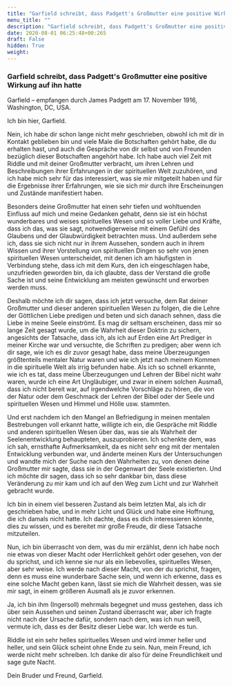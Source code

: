 ```yaml
---
title: "Garfield schreibt, dass Padgett's Großmutter eine positive Wirkung auf ihn hatte "
menu_title: ""
description: "Garfield schreibt, dass Padgett's Großmutter eine positive Wirkung auf ihn hatte "
date: 2020-08-01 06:25:48+00:265
draft: False
hidden: True
weight:
---
```

### Garfield schreibt, dass Padgett's Großmutter eine positive Wirkung auf ihn hatte

Garfield – empfangen durch James Padgett am 17. November 1916, Washington, DC, USA.

Ich bin hier, Garfield.

Nein, ich habe dir schon lange nicht mehr geschrieben, obwohl ich mit dir in Kontakt geblieben bin und viele Male die Botschaften gehört habe, die du erhalten hast, und auch die Gespräche von dir selbst und von Freunden bezüglich dieser Botschaften angehört habe. Ich habe auch viel Zeit mit Riddle und mit deiner Großmutter verbracht, um ihren Lehren und Beschreibungen ihrer Erfahrungen in der spirituellen Welt zuzuhören, und ich habe mich sehr für das interessiert, was sie mir mitgeteilt haben und für die Ergebnisse ihrer Erfahrungen, wie sie sich mir durch ihre Erscheinungen und Zustände manifestiert haben.

Besonders deine Großmutter hat einen sehr tiefen und wohltuenden Einfluss auf mich und meine Gedanken gehabt, denn sie ist ein höchst wunderbares und weises spirituelles Wesen und so voller Liebe und Kräfte, dass ich das, was sie sagt, notwendigerweise mit einem Gefühl des Glaubens und der Glaubwürdigkeit betrachten muss. Und außerdem sehe ich, dass sie sich nicht nur in ihrem Aussehen, sondern auch in ihrem Wissen und ihrer Vorstellung von spirituellen Dingen so sehr von jenen spirituellen Wesen unterscheidet, mit denen ich am häufigsten in Verbindung stehe, dass ich mit dem Kurs, den ich eingeschlagen habe, unzufrieden geworden bin, da ich glaubte, dass der Verstand die große Sache ist und seine Entwicklung am meisten gewünscht und erworben werden muss.

Deshalb möchte ich dir sagen, dass ich jetzt versuche, dem Rat deiner Großmutter und dieser anderen spirituellen Wesen zu folgen, die die Lehre der Göttlichen Liebe predigen und beten und sich danach sehnen, dass die Liebe in meine Seele einströmt. Es mag dir seltsam erscheinen, dass mir so lange Zeit gesagt wurde, um die Wahrheit dieser Doktrin zu sichern, angesichts der Tatsache, dass ich, als ich auf Erden eine Art Prediger in meiner Kirche war und versuchte, die Schriften zu predigen; aber wenn ich dir sage, wie ich es dir zuvor gesagt habe, dass meine Überzeugungen größtenteils mentaler Natur waren und wie ich jetzt nach meinem Kommen in die spirituelle Welt als irrig befunden habe. Als ich so schnell erkannte, wie ich es tat, dass meine Überzeugungen und Lehren der Bibel nicht wahr waren, wurde ich eine Art Ungläubiger, und zwar in einem solchen Ausmaß, dass ich nicht bereit war, auf irgendwelche Vorschläge zu hören, die von der Natur oder dem Geschmack der Lehren der Bibel oder der Seele und spirituellen Wesen und Himmel und Hölle usw. stammten.

Und erst nachdem ich den Mangel an Befriedigung in meinen mentalen Bestrebungen voll erkannt hatte, willigte ich ein, die Gespräche mit Riddle und anderen spirituellen Wesen über das, was sie als Wahrheit der Seelenentwicklung behaupteten, auszuprobieren. Ich schenkte dem, was ich sah, ernsthafte Aufmerksamkeit, da es nicht sehr eng mit der mentalen Entwicklung verbunden war, und änderte meinen Kurs der Untersuchungen und wandte mich der Suche nach den Wahrheiten zu, von denen deine Großmutter mir sagte, dass sie in der Gegenwart der Seele existierten. Und ich möchte dir sagen, dass ich so sehr dankbar bin, dass diese Veränderung zu mir kam und ich auf den Weg zum Licht und zur Wahrheit gebracht wurde.

Ich bin in einem viel besseren Zustand als beim letzten Mal, als ich dir geschrieben habe, und in mehr Licht und Glück und habe eine Hoffnung, die ich damals nicht hatte. Ich dachte, dass es dich interessieren könnte, dies zu wissen, und es bereitet mir große Freude, dir diese Tatsache mitzuteilen.

Nun, ich bin überrascht von dem, was du mir erzählst, denn ich habe noch nie etwas von dieser Macht oder Herrlichkeit gehört oder gesehen, von der du sprichst, und ich kenne sie nur als ein liebevolles, spirituelles Wesen, aber sehr weise. Ich werde nach dieser Macht, von der du sprichst, fragen, denn es muss eine wunderbare Sache sein, und wenn ich erkenne, dass es eine solche Macht geben kann, lässt sie mich die Wahrheit dessen, was sie mir sagt, in einem größeren Ausmaß als je zuvor erkennen.

Ja, ich bin ihm (Ingersoll) mehrmals begegnet und muss gestehen, dass ich über sein Aussehen und seinen Zustand überrascht war, aber ich fragte nicht nach der Ursache dafür, sondern nach dem, was ich nun weiß, vermute ich, dass es der Besitz dieser Liebe war. Ich werde es tun.

Riddle ist ein sehr helles spirituelles Wesen und wird immer heller und heller, und sein Glück scheint ohne Ende zu sein. Nun, mein Freund, ich werde nicht mehr schreiben. Ich danke dir also für deine Freundlichkeit und sage gute Nacht.

Dein Bruder und Freund, Garfield.  
